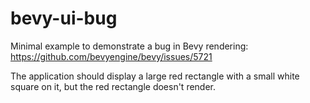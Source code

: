 # bevy-ui-bug
Minimal example to demonstrate a bug in Bevy rendering: https://github.com/bevyengine/bevy/issues/5721

The application should display a large red rectangle with a small white square on it, but the red rectangle doesn't render.
